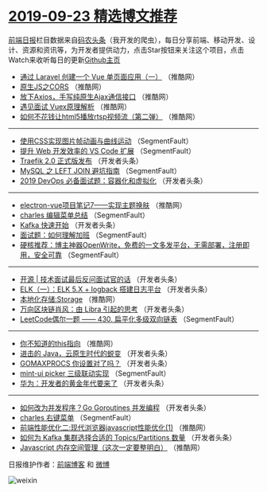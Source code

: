 # [2019-09-23 精选博文推荐](https://toutiao.qdkfweb.cn/date/2019/09/23)

[前端日报](https://qdkfweb.cn/c/news)栏目数据来自[码农头条](https://toutiao.qdkfweb.cn/)（我开发的爬虫），每日分享前端、移动开发、设计、资源和资讯等，为开发者提供动力，点击Star按钮来关注这个项目，点击Watch来收听每日的更新[Github主页](https://github.com/kujian/frontendDaily)
* [通过 Laravel 创建一个 Vue 单页面应用（一）](https://toutiao.qdkfweb.cn/125748.html) （推酷网）
* [原生JS之CORS](https://toutiao.qdkfweb.cn/125732.html) （推酷网）
* [放下Axios，手写纯原生Ajax通信接口](https://toutiao.qdkfweb.cn/125728.html) （推酷网）
* [遇见面试 Vuex原理解析](https://toutiao.qdkfweb.cn/125736.html) （推酷网）
* [如何不花钱让html5播放rtsp视频流（第二弹）](https://toutiao.qdkfweb.cn/125727.html) （推酷网）

***
* [使用CSS实现图片帧动画与曲线运动](https://toutiao.qdkfweb.cn/125677.html) （SegmentFault）
* [提升 Web 开发效率的 VS Code 扩展](https://toutiao.qdkfweb.cn/125681.html) （SegmentFault）
* [Traefik 2.0 正式版发布](https://toutiao.qdkfweb.cn/125705.html) （开发者头条）
* [MySQL 之 LEFT JOIN 避坑指南](https://toutiao.qdkfweb.cn/125674.html) （SegmentFault）
* [2019 DevOps 必备面试题：容器化和虚拟化](https://toutiao.qdkfweb.cn/125697.html) （开发者头条）

***
* [electron-vue项目笔记7——实现主题换肤](https://toutiao.qdkfweb.cn/125747.html) （推酷网）
* [charles 编辑菜单总结](https://toutiao.qdkfweb.cn/125686.html) （SegmentFault）
* [Kafka 快速开始](https://toutiao.qdkfweb.cn/125698.html) （开发者头条）
* [面试题：如何理解加班](https://toutiao.qdkfweb.cn/125676.html) （SegmentFault）
* [硬核推荐：博主神器OpenWrite，免费的一文多发平台，无需部署，注册即用，安全可靠](https://toutiao.qdkfweb.cn/125687.html) （SegmentFault）

***
* [开源 | 技术面试最后反问面试官的话](https://toutiao.qdkfweb.cn/125699.html) （开发者头条）
* [ELK（一）：ELK 5.X + logback 搭建日志平台](https://toutiao.qdkfweb.cn/125688.html) （开发者头条）
* [本地化存储:Storage](https://toutiao.qdkfweb.cn/125739.html) （推酷网）
* [万向区块链肖风：由 Libra 引起的思考](https://toutiao.qdkfweb.cn/125700.html) （开发者头条）
* [LeetCode偶尔一题 —— 430. 扁平化多级双向链表](https://toutiao.qdkfweb.cn/125678.html) （SegmentFault）

***
* [你不知道的this指向](https://toutiao.qdkfweb.cn/125729.html) （推酷网）
* [进击的 Java，云原生时代的蜕变](https://toutiao.qdkfweb.cn/125689.html) （开发者头条）
* [GOMAXPROCS 你设置对了吗？](https://toutiao.qdkfweb.cn/125701.html) （开发者头条）
* [mint-ui picker 三级联动实现](https://toutiao.qdkfweb.cn/125679.html) （SegmentFault）
* [华为：开发者的黄金年代要来了](https://toutiao.qdkfweb.cn/125690.html) （开发者头条）

***
* [如何改为并发程序？Go Goroutines 并发编程](https://toutiao.qdkfweb.cn/125702.html) （开发者头条）
* [charles 右键菜单](https://toutiao.qdkfweb.cn/125680.html) （SegmentFault）
* [前端性能优化二:现代浏览器javascript性能优化(1)](https://toutiao.qdkfweb.cn/125731.html) （推酷网）
* [如何为 Kafka 集群选择合适的 Topics/Partitions 数量](https://toutiao.qdkfweb.cn/125691.html) （开发者头条）
* [Javascript 内存空间管理（这次一定要整明白）](https://toutiao.qdkfweb.cn/125742.html) （推酷网）

日报维护作者：[前端博客](https://qdkfweb.cn/) 和 [微博](https://qdkfweb.cn/go/weibo)

![weixin](https://user-images.githubusercontent.com/3055447/38468989-651132ac-3b80-11e8-8e6b-15122322a9d7.png)